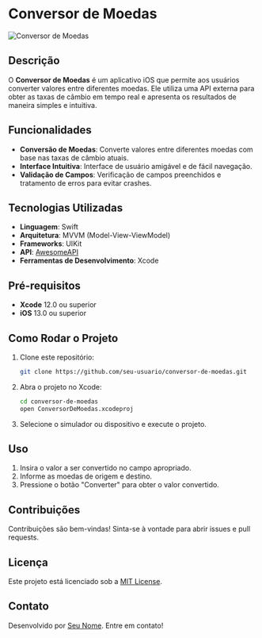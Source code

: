 # Conversor de Moedas

![Conversor de Moedas](link_to_screenshot.png)

## Descrição

O **Conversor de Moedas** é um aplicativo iOS que permite aos usuários converter valores entre diferentes moedas. Ele utiliza uma API externa para obter as taxas de câmbio em tempo real e apresenta os resultados de maneira simples e intuitiva.

## Funcionalidades

- **Conversão de Moedas**: Converte valores entre diferentes moedas com base nas taxas de câmbio atuais.
- **Interface Intuitiva**: Interface de usuário amigável e de fácil navegação.
- **Validação de Campos**: Verificação de campos preenchidos e tratamento de erros para evitar crashes.

## Tecnologias Utilizadas

- **Linguagem**: Swift
- **Arquitetura**: MVVM (Model-View-ViewModel)
- **Frameworks**: UIKit
- **API**: [AwesomeAPI](https://docs.awesomeapi.com.br/api-de-moedas)
- **Ferramentas de Desenvolvimento**: Xcode

## Pré-requisitos

- **Xcode** 12.0 ou superior
- **iOS** 13.0 ou superior

## Como Rodar o Projeto

1. Clone este repositório:
    ```bash
    git clone https://github.com/seu-usuario/conversor-de-moedas.git
    ```
2. Abra o projeto no Xcode:
    ```bash
    cd conversor-de-moedas
    open ConversorDeMoedas.xcodeproj
    ```
3. Selecione o simulador ou dispositivo e execute o projeto.

## Uso

1. Insira o valor a ser convertido no campo apropriado.
2. Informe as moedas de origem e destino.
3. Pressione o botão "Converter" para obter o valor convertido.

## Contribuições

Contribuições são bem-vindas! Sinta-se à vontade para abrir issues e pull requests.

## Licença

Este projeto está licenciado sob a [MIT License](LICENSE).

## Contato

Desenvolvido por [Seu Nome](https://github.com/seu-usuario). Entre em contato!
 
